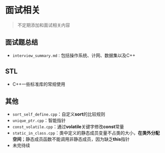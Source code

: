# 面试相关

> 不定期添加和面试相关内容



## 面试题总结

- `interview_summary.md：`包括操作系统、计网、数据集以及C++



## STL

- C++一些标准库的常规使用



## 其他

- `sort_self_define.cpp`：自定义**sort**的比较规则
- `unique_ptr.cpp`：智能指针
- `const_volatile.cpp`：通过**volatile**关键字修改**const**常量
- `static_in_class.cpp`：类中定义的静态成员变量不占类的大小，**在类外分配空间**；静态成员函数不能调用非静态成员，因为缺乏**this**指针
- 未完待续

